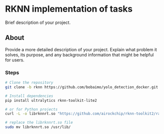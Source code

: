 # RKNN implementation of tasks

Brief description of your project.

## About

Provide a more detailed description of your project. Explain what problem it solves, its purpose, and any background information that might be helpful for users.


### Steps

```bash
# Clone the repository
git clone -b rknn https://github.com/bobaimo/yolo_detection_docker.git

# Install dependencies
pip install ultralytics rknn-toolkit-lite2

# or for Python projects
curl -L -o librknnrt.so "https://github.com/airockchip/rknn-toolkit2/raw/master/rknpu2/runtime/Linux/librknn_api/aarch64/librknnrt.so"

# replace the librknnrt.so file
sudo mv librknnrt.so /usr/lib/
